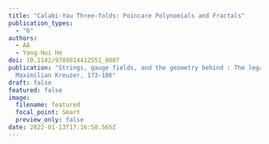 ```yaml
---
title: "Calabi-Yau Three-folds: Poincare Polynomials and Fractals"
publication_types:
  - "6"
authors:
  - AA
  - Yang-Hui He
doi: 10.1142/9789814412551_0007
publication: "Strings, gauge fields, and the geometry behind : The legacy of
  Maximilian Kreuzer, 173-186"
draft: false
featured: false
image:
  filename: featured
  focal_point: Smart
  preview_only: false
date: 2022-01-13T17:16:58.565Z
---
```

